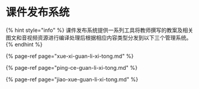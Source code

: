 # 课件发布系统

{% hint style="info" %}
课件发布系统提供一系列工具将教师撰写的教案及相关图文和音视频资源进行编译处理后根据相应内容类型分发到以下三个管理系统。
{% endhint %}

{% page-ref page="xue-xi-guan-li-xi-tong.md" %}

{% page-ref page="ping-ce-guan-li-xi-tong.md" %}

{% page-ref page="jiao-xue-guan-li-xi-tong.md" %}





